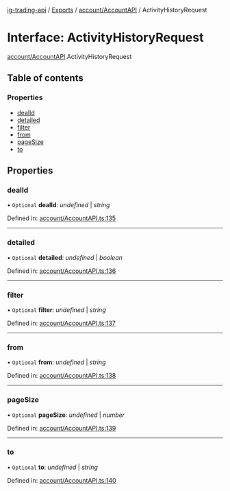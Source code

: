 [ig-trading-api](../README.md) / [Exports](../modules.md) / [account/AccountAPI](../modules/account_accountapi.md) / ActivityHistoryRequest

# Interface: ActivityHistoryRequest

[account/AccountAPI](../modules/account_accountapi.md).ActivityHistoryRequest

## Table of contents

### Properties

- [dealId](account_accountapi.activityhistoryrequest.md#dealid)
- [detailed](account_accountapi.activityhistoryrequest.md#detailed)
- [filter](account_accountapi.activityhistoryrequest.md#filter)
- [from](account_accountapi.activityhistoryrequest.md#from)
- [pageSize](account_accountapi.activityhistoryrequest.md#pagesize)
- [to](account_accountapi.activityhistoryrequest.md#to)

## Properties

### dealId

• `Optional` **dealId**: _undefined_ \| _string_

Defined in: [account/AccountAPI.ts:135](https://github.com/bennycode/ig-trading-api/blob/bea509e/src/account/AccountAPI.ts#L135)

---

### detailed

• `Optional` **detailed**: _undefined_ \| _boolean_

Defined in: [account/AccountAPI.ts:136](https://github.com/bennycode/ig-trading-api/blob/bea509e/src/account/AccountAPI.ts#L136)

---

### filter

• `Optional` **filter**: _undefined_ \| _string_

Defined in: [account/AccountAPI.ts:137](https://github.com/bennycode/ig-trading-api/blob/bea509e/src/account/AccountAPI.ts#L137)

---

### from

• `Optional` **from**: _undefined_ \| _string_

Defined in: [account/AccountAPI.ts:138](https://github.com/bennycode/ig-trading-api/blob/bea509e/src/account/AccountAPI.ts#L138)

---

### pageSize

• `Optional` **pageSize**: _undefined_ \| _number_

Defined in: [account/AccountAPI.ts:139](https://github.com/bennycode/ig-trading-api/blob/bea509e/src/account/AccountAPI.ts#L139)

---

### to

• `Optional` **to**: _undefined_ \| _string_

Defined in: [account/AccountAPI.ts:140](https://github.com/bennycode/ig-trading-api/blob/bea509e/src/account/AccountAPI.ts#L140)
